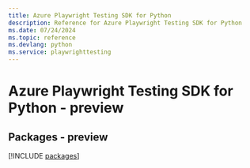 ```yaml
---
title: Azure Playwright Testing SDK for Python
description: Reference for Azure Playwright Testing SDK for Python
ms.date: 07/24/2024
ms.topic: reference
ms.devlang: python
ms.service: playwrighttesting
---
```

# Azure Playwright Testing SDK for Python - preview
## Packages - preview
[!INCLUDE [packages](playwright-testing-index.md)]